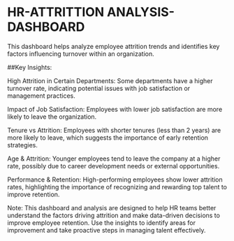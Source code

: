# HR-ATTRITTION ANALYSIS-DASHBOARD 
This dashboard helps analyze employee attrition trends and identifies key factors influencing turnover within an organization.

##Key Insights:

High Attrition in Certain Departments: Some departments have a higher turnover rate, indicating potential issues with job satisfaction or management practices.

Impact of Job Satisfaction: Employees with lower job satisfaction are more likely to leave the organization.

Tenure vs Attrition: Employees with shorter tenures (less than 2 years) are more likely to leave, which suggests the importance of early retention strategies.

Age & Attrition: Younger employees tend to leave the company at a higher rate, possibly due to career development needs or external opportunities.

Performance & Retention: High-performing employees show lower attrition rates, highlighting the importance of recognizing and rewarding top talent to improve retention.

Note: This dashboard and analysis are designed to help HR teams better understand the factors driving attrition and make data-driven decisions to improve employee retention. Use the insights to identify areas for improvement and take proactive steps in managing talent effectively.
